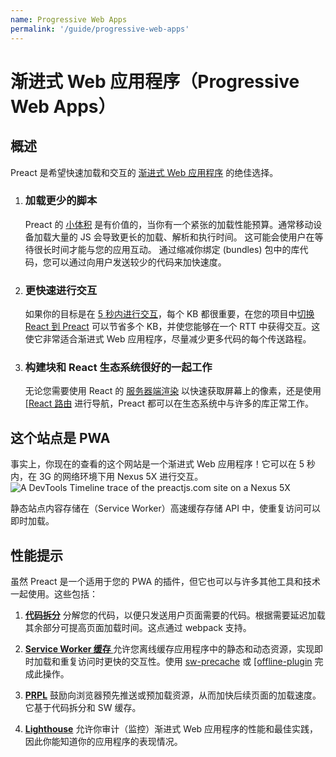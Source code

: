 ```yaml
---
name: Progressive Web Apps
permalink: '/guide/progressive-web-apps'
---
```


# 渐进式 Web 应用程序（Progressive Web Apps）

## 概述
 
Preact 是希望快速加载和交互的 [渐进式 Web 应用程序](https://developers.google.com/web/progressive-web-apps/) 的绝佳选择。
<ol class="list-view">
    <li class="list-item">
        <div class="list-header">
          <div class="_bubble" style="background-image: url(/assets/pwa-guide/load-less-script.svg);"></div>
        </div>
        <div class="list-detail">
          <div class="_title-block">
            <h3>加载更少的脚本</h3>
          </div>
          <p class="_summary"> 
          Preact 的 <a href="/about/project-goals">小体积</a> 是有价值的，当你有一个紧张的加载性能预算。通常移动设备加载大量的 JS 会导致更长的加载、解析和执行时间。 这可能会使用户在等待很长时间才能与您的应用互动。 通过缩减你绑定 (bundles) 包中的库代码，您可以通过向用户发送较少的代码来加快速度。
          </p>
        </div>
    </li>
    <li class="list-item">
        <div class="list-header">
          <div class="_bubble" style="background-image: url(/assets/pwa-guide/faster-tti.svg);"></div>
        </div>
        <div class="list-detail">
          <div class="_title-block">
            <h3>更快速进行交互</h3>
          </div>
          <p class="_summary">
          如果你的目标是在 <a href="https://infrequently.org/2016/09/what-exactly-makes-something-a-progressive-web-app/">5 秒内进行交互</a>，每个 KB 都很重要，在您的项目中<a href="/guide/switching-to-preact">切换 React 到 Preact</a> 可以节省多个 KB，并使您能够在一个 RTT 中获得交互。这使它非常适合渐进式 Web 应用程序，尽量减少更多代码的每个传送路程。</p>
        </div>
    </li>
    <li class="list-item">
        <div class="list-header">
          <div class="_bubble" style="background-image: url(/assets/pwa-guide/building-block.svg);"></div>
        </div>
        <div class="list-detail">
          <div class="_title-block">
            <h3>构建块和 React 生态系统很好的一起工作</h3>
          </div>
          <p class="_summary">
          无论您需要使用 React 的 <a href="https://facebook.github.io/react/docs/react-dom-server.html">服务器端渲染</a> 以快速获取屏幕上的像素，还是使用 <a href="https://github.com/ReactTraining/react-router">[React 路由</a> 进行导航，Preact 都可以在生态系统中与许多的库正常工作。
          </p>
        </div>
    </li>
</ol>

## 这个站点是 PWA

事实上，你现在的查看的这个网站是一个渐进式 Web 应用程序！它可以在 5 秒内，在 3G 的网络环境下用 Nexus 5X 进行交互。
<img src="/assets/pwa-guide/timeline.jpg" alt="A DevTools Timeline trace of the preactjs.com site on a Nexus 5X"/>

静态站点内容存储在（Service Worker）高速缓存存储 API 中，使重复访问可以即时加载。

## 性能提示 
 
虽然 Preact 是一个适用于您的 PWA 的插件，但它也可以与许多其他工具和技术一起使用。这些包括：

<ol class="list-view">
    <li class="list-item">
        <div class="list-header">
          <div class="_bubble" style="background-image: url(/assets/pwa-guide/code-splitting.svg);"></div>
        </div>
        <div class="list-detail">
          <p class="_summary"><strong><a href="https://webpack.github.io/docs/code-splitting.html">代码拆分</a></strong> 
            分解您的代码，以便只发送用户页面需要的代码。根据需要延迟加载其余部分可提高页面加载时间。这点通过 webpack 支持。
          </p>
        </div>
    </li>
    <li class="list-item">
        <div class="list-header">
          <div class="_bubble" style="background-image: url(/assets/pwa-guide/service-worker-caching.svg);"></div>
        </div>
        <div class="list-detail">
          <p class="_summary"><strong><a href="https://developers.google.com/web/fundamentals/getting-started/primers/service-workers">Service Worker 缓存 </a></strong> 允许您离线缓存应用程序中的静态和动态资源，实现即时加载和重复访问时更快的交互性。使用 <a href="https://github.com/GoogleChrome/sw-precache#wrappers-and-starter-kits">sw-precache</a> 或 <a href="https://github.com/NekR/offline-plugin">[offline-plugin</a> 完成此操作。
        </div>
    </li>
    <li class="list-item">
        <div class="list-header">
          <div class="_bubble" style="background-image: url(/assets/pwa-guide/prpl.svg);"></div>
        </div>
        <div class="list-detail">
          <p class="_summary"><strong><a href="https://developers.google.com/web/fundamentals/performance/prpl-pattern/">PRPL</a></strong> 鼓励向浏览器预先推送或预加载资源，从而加快后续页面的加载速度。它基于代码拆分和 SW 缓存。</p>
        </div>
    </li>
    <li class="list-item">
        <div class="list-header">
          <div class="_bubble" style="background-image: url(/assets/pwa-guide/lighthouse.svg);"></div>
        </div>
        <div class="list-detail">
          <p class="_summary"><strong><a href="https://github.com/GoogleChrome/lighthouse/">Lighthouse</a></strong> 允许你审计（监控）渐进式 Web 应用程序的性能和最佳实践，因此你能知道你的应用程序的表现情况。</p>
        </div>
    </li>
</ol>
